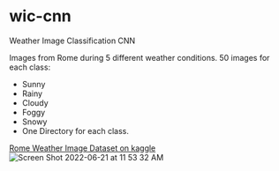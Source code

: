 # wic-cnn
Weather Image Classification CNN

Images from Rome during 5 different weather conditions.
50 images for each class:

 - Sunny
 - Rainy
- Cloudy
- Foggy
- Snowy
- One Directory for each class.

[Rome Weather Image Dataset on kaggle](https://www.kaggle.com/datasets/rogeriovaz/rome-weather-classification)
![Screen Shot 2022-06-21 at 11 53 32 AM](https://user-images.githubusercontent.com/78511893/174876468-10ca1c2d-9bb3-4546-83b1-44fcc8736e03.png)
